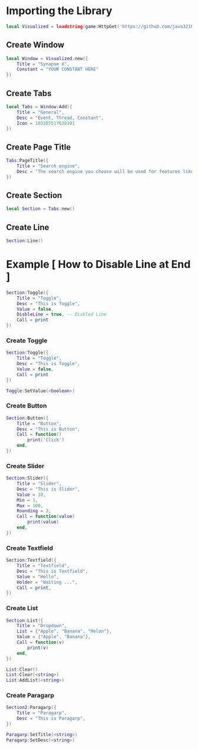 # Importing the Library
```lua
local Visualized = loadstring(game:HttpGet('https://github.com/java3210/Visualized/blob/main/main/dowload.lua?raw=true', true))()
```
## Create Window
```lua
local Window = Visualized.new({
	Title = "Synapse X",
	Constant = "YOUR CONSTANT HERE"
})
```

## Create Tabs
```lua
local Tabs = Window:Add({
	Title = "General",
	Desc = "Event, Thread, Constant",
	Icon = 103207517628191
})
```

## Create Page Title
```lua
Tabs:PageTitle({
	Title = "Search engine",
	Desc = "The search engine you choose will be used for features like searching from the address bar and from images on web pages. Learn more"
})
```

## Create Section
```lua
local Section = Tabs.new()
```

## Create Line
```lua
Section:Line()
```

# Example [ How to Disable Line at End ]
```lua
Section:Toggle({
	Title = "Toggle",
	Desc = "This is Toggle",
	Value = false,
	DisbleLine = true, -- Disbled Line
	Call = print
})
```

### Create Toggle
```lua
Section:Toggle({
	Title = "Toggle",
	Desc = "This is Toggle",
	Value = false,
	Call = print
})

Toggle:SetValue(<boolean>)
```

### Create Button
```lua
Section:Button({
	Title = "Button",
	Desc = "This is Button",
	Call = function()
		print('Click')
	end,
})
```

### Create Slider
```lua
Section:Slider({
	Title = "Slider",
	Desc = "This is Slider",
	Value = 10,
	Min = 1,
	Max = 100,
	Rounding = 2,
	Call = function(value)
		print(value)
	end,
})
```

### Create Textfield
```lua
Section:Textfield({
	Title = "Textfield",
	Desc = "This is Textfield",
	Value = "Hello",
	Holder = "Waiting ...",
	Call = print,
})
```

### Create List
```lua
Section:List({
	Title = "Dropdown",
	List = {"Apple", "Banana", "Melon"},
	Value = {"Apple", "Banana"},
	Call = function(v)
		print(v)
	end,
})

List:Clear()
List:Clear(<string>)
List:AddList(<string>)
```

### Create Paragarp
```lua
Section2:Paragarp({
	Title = "Paragarp",
	Desc = "This is Paragarp",
})

Paragarp:SetTitle(<string>)
Paragarp:SetDesc(<string>)
```
